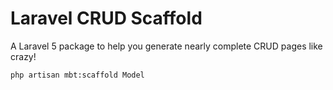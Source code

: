 # Laravel CRUD Scaffold

A Laravel 5 package to help you generate nearly complete CRUD pages like crazy!

`php artisan mbt:scaffold Model`